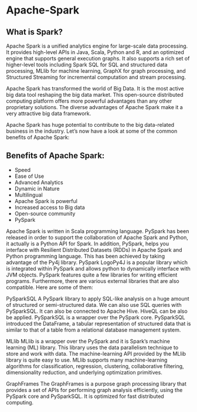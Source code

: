 # Apache-Spark
## What is Spark?
Apache Spark is a unified analytics engine for large-scale data processing. It provides high-level APIs in Java, Scala, Python and R, and an optimized engine that supports general execution graphs. It also supports a rich set of higher-level tools including Spark SQL for SQL and structured data processing, MLlib for machine learning, GraphX for graph processing, and Structured Streaming for incremental computation and stream processing.

Apache Spark has transformed the world of Big Data. It is the most active big data tool reshaping the big data market. This open-source distributed computing platform offers more powerful advantages than any other proprietary solutions. The diverse advantages of Apache Spark make it a very attractive big data framework.

Apache Spark has huge potential to contribute to the big data-related business in the industry. Let’s now have a look at some of the common benefits of Apache Spark:

## Benefits of Apache Spark:

- Speed
- Ease of Use
- Advanced Analytics
- Dynamic in Nature
- Multilingual
- Apache Spark is powerful
- Increased access to Big data
- Open-source community
- PySpark


Apache Spark is written in Scala programming language. PySpark has been released in order to support the collaboration of Apache Spark and Python, it actually is a Python API for Spark. In addition, PySpark, helps you interface with Resilient Distributed Datasets (RDDs) in Apache Spark and Python programming language. This has been achieved by taking advantage of the Py4j library. PySpark LogoPy4J is a popular library which is integrated within PySpark and allows python to dynamically interface with JVM objects. PySpark features quite a few libraries for writing efficient programs. Furthermore, there are various external libraries that are also compatible. Here are some of them:

PySparkSQL A PySpark library to apply SQL-like analysis on a huge amount of structured or semi-structured data. We can also use SQL queries with PySparkSQL. It can also be connected to Apache Hive. HiveQL can be also be applied. PySparkSQL is a wrapper over the PySpark core. PySparkSQL introduced the DataFrame, a tabular representation of structured data that is similar to that of a table from a relational database management system.

MLlib MLlib is a wrapper over the PySpark and it is Spark’s machine learning (ML) library. This library uses the data parallelism technique to store and work with data. The machine-learning API provided by the MLlib library is quite easy to use. MLlib supports many machine-learning algorithms for classification, regression, clustering, collaborative filtering, dimensionality reduction, and underlying optimization primitives.

GraphFrames The GraphFrames is a purpose graph processing library that provides a set of APIs for performing graph analysis efficiently, using the PySpark core and PySparkSQL. It is optimized for fast distributed computing.
